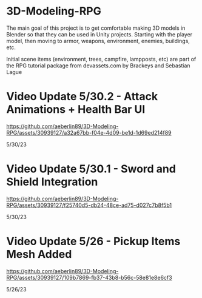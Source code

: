 # 3D-Modeling-RPG

The main goal of this project is to get comfortable making 3D models in Blender so that they can be used in Unity projects.
Starting with the player model, then moving to armor, weapons, environment, enemies, buildings, etc. 

Initial scene items (environment, trees, campfire, lampposts, etc) are part of the RPG tutorial package from devassets.com by Brackeys and Sebastian Lague

# Video Update 5/30.2 - Attack Animations + Health Bar UI

https://github.com/aeberlin89/3D-Modeling-RPG/assets/30939127/a32a67bb-f04e-4d09-be1d-1d69ed214f89

5/30/23

# Video Update 5/30.1 - Sword and Shield Integration

https://github.com/aeberlin89/3D-Modeling-RPG/assets/30939127/f25740d5-db24-48ce-ad75-d027c7b8f5b1

5/30/23

# Video Update 5/26 - Pickup Items Mesh Added

https://github.com/aeberlin89/3D-Modeling-RPG/assets/30939127/109b7869-fb37-43b8-b56c-58e81e8e6cf3

5/26/23


